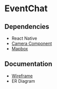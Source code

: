 # EventChat

## Dependencies
* React Native
* [Camera Component](https://github.com/lwansbrough/react-native-camera)
* [Mapbox](https://github.com/mapbox/react-native-mapbox-gl)

## Documentation
* [Wireframe](https://www.lucidchart.com/invitations/accept/55687bc7-a45b-40a6-bc0f-bda662d7e1d4)
* ER Diagram
